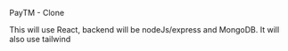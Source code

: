 PayTM - Clone

This will use React, backend will be nodeJs/express and MongoDB. It will also use tailwind